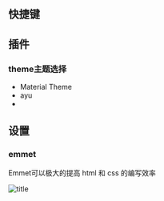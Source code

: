 
## 快捷键




## 插件

### theme主题选择
- Material Theme
- ayu
-
	



## 设置

### emmet
Emmet可以极大的提高 html 和 css 的编写效率




![title](https://i.loli.net/2019/10/25/eH8lWXvGa1uhNRJ.png)